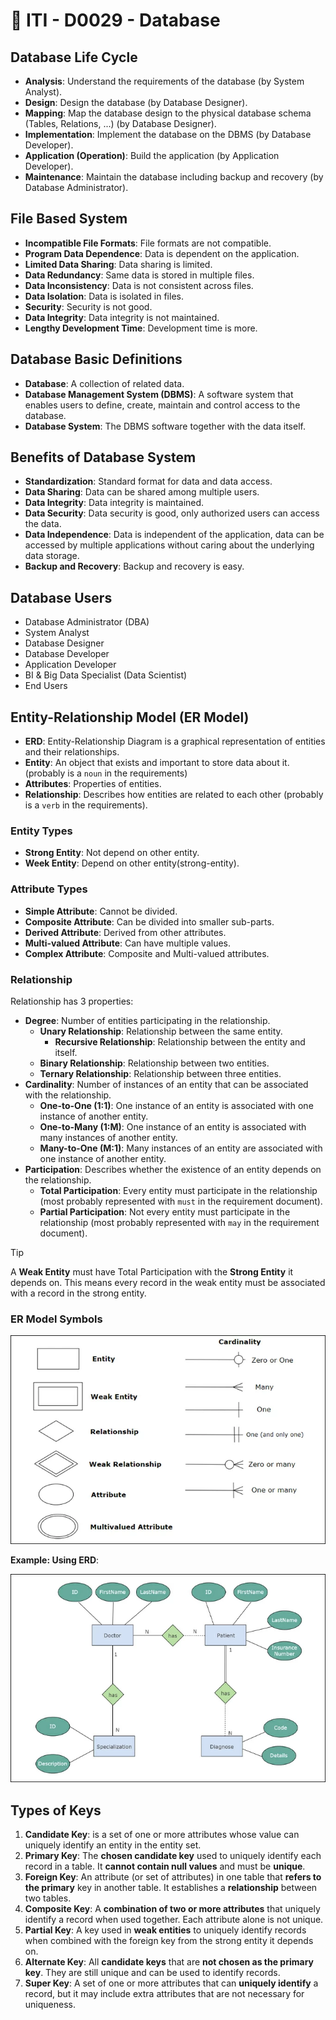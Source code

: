# 🔖 ITI - D0029 - Database

## Database Life Cycle

- **Analysis**: Understand the requirements of the database (by System Analyst).
- **Design**: Design the database (by Database Designer).
- **Mapping**: Map the database design to the physical database schema (Tables, Relations, ...) (by Database Designer).
- **Implementation**: Implement the database on the DBMS (by Database Developer).
- **Application (Operation)**: Build the application (by Application Developer).
- **Maintenance**: Maintain the database including backup and recovery (by Database Administrator).

## File Based System

- **Incompatible File Formats**: File formats are not compatible.
- **Program Data Dependence**: Data is dependent on the application.
- **Limited Data Sharing**: Data sharing is limited.
- **Data Redundancy**: Same data is stored in multiple files.
- **Data Inconsistency**: Data is not consistent across files.
- **Data Isolation**: Data is isolated in files.
- **Security**: Security is not good.
- **Data Integrity**: Data integrity is not maintained.
- **Lengthy Development Time**: Development time is more.

## Database Basic Definitions

- **Database**: A collection of related data.
- **Database Management System (DBMS)**: A software system that enables users to define, create, maintain and control access to the database.
- **Database System**: The DBMS software together with the data itself.

## Benefits of Database System

- **Standardization**: Standard format for data and data access.
- **Data Sharing**: Data can be shared among multiple users.
- **Data Integrity**: Data integrity is maintained.
- **Data Security**: Data security is good, only authorized users can access the data.
- **Data Independence**: Data is independent of the application, data can be accessed by multiple applications without caring about the underlying data storage.
- **Backup and Recovery**: Backup and recovery is easy.

## Database Users

- Database Administrator (DBA)
- System Analyst
- Database Designer
- Database Developer
- Application Developer
- BI & Big Data Specialist (Data Scientist)
- End Users

## Entity-Relationship Model (ER Model)

- **ERD**: Entity-Relationship Diagram is a graphical representation of entities and their relationships.
- **Entity**: An object that exists and important to store data about it. (probably is a `noun` in the requirements)
- **Attributes**: Properties of entities.
- **Relationship**: Describes how entities are related to each other (probably is a `verb` in the requirements).

### Entity Types

- **Strong Entity**: Not depend on other entity.
- **Week Entity**: Depend on other entity(strong-entity).

### Attribute Types

- **Simple Attribute**: Cannot be divided.
- **Composite Attribute**: Can be divided into smaller sub-parts.
- **Derived Attribute**: Derived from other attributes.
- **Multi-valued Attribute**: Can have multiple values.
- **Complex Attribute**: Composite and Multi-valued attributes.

### Relationship

Relationship has 3 properties:

- **Degree**: Number of entities participating in the relationship.
  - **Unary Relationship**: Relationship between the same entity.
    - **Recursive Relationship**: Relationship between the entity and itself.
  - **Binary Relationship**: Relationship between two entities.
  - **Ternary Relationship**: Relationship between three entities.
- **Cardinality**: Number of instances of an entity that can be associated with the relationship.
  - **One-to-One (1:1)**: One instance of an entity is associated with one instance of another entity.
  - **One-to-Many (1:M)**: One instance of an entity is associated with many instances of another entity.
  - **Many-to-One (M:1)**: Many instances of an entity are associated with one instance of another entity.
- **Participation**: Describes whether the existence of an entity depends on the relationship.
  - **Total Participation**: Every entity must participate in the relationship (most probably represented with `must` in the requirement document).
  - **Partial Participation**: Not every entity must participate in the relationship (most probably represented with `may` in the requirement document).

> [!Tip]
>
> A **Weak Entity** must have Total Participation with the **Strong Entity** it depends on. This means every record in the weak entity must be associated with a record in the strong entity.

### ER Model Symbols

![ER Model Symbols](./imgs/erd-symbols.jpg)

**Example: Using ERD**:

![ERD Example](./imgs/erd-example.jpg)

## Types of Keys

1. **Candidate Key**: is a set of one or more attributes whose value can uniquely identify an entity in the entity set.
2. **Primary Key**: The **chosen candidate key** used to uniquely identify each record in a table. It **cannot contain null values** and must be **unique**.
3. **Foreign Key**: An attribute (or set of attributes) in one table that **refers to the primary** key in another table. It establishes a **relationship** between two tables.
4. **Composite Key**: A **combination of two or more attributes** that uniquely identify a record when used together. Each attribute alone is not unique.
5. **Partial Key**: A key used in **weak entities** to uniquely identify records when combined with the foreign key from the strong entity it depends on.
6. **Alternate Key**: All **candidate keys** that are **not chosen as the primary key**. They are still unique and can be used to identify records.
7. **Super Key**: A set of one or more attributes that can **uniquely identify** a record, but it may include extra attributes that are not necessary for uniqueness.

